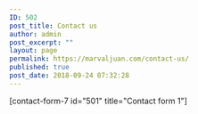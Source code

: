 ```yaml
---
ID: 502
post_title: Contact us
author: admin
post_excerpt: ""
layout: page
permalink: https://marvaljuan.com/contact-us/
published: true
post_date: 2018-09-24 07:32:28
---
```

[contact-form-7 id="501" title="Contact form 1"]